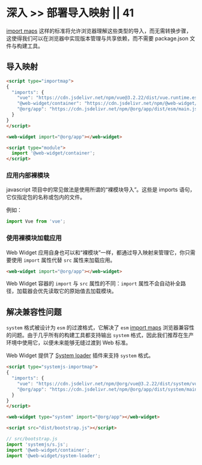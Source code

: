 # 深入 >> 部署导入映射 || 41

[import maps](https://github.com/WICG/import-maps) 这样的标准将允许浏览器理解这些类型的导入，而无需转换步骤，这使得我们可以在浏览器中实现版本管理与共享依赖，而不需要 package.json 文件与构建工具。

## 导入映射

```html
<script type="importmap">
{
  "imports": {
    "vue": "https://cdn.jsdelivr.net/npm/vue@3.2.22/dist/vue.runtime.esm-browser.prod.js",
    "@web-widget/container": "https://cdn.jsdelivr.net/npm/@web-widget/container/dist/esm/main.js",
    "@org/app": "https://cdn.jsdelivr.net/npm/@org/app/dist/esm/main.js"
  }
}
</script>

<web-widget import="@org/app"></web-widget>

<script type="module">
  import '@web-widget/container';
</script>
```

### 应用内部裸模块

javascript 项目中的常见做法是使用所谓的“裸模块导入”。这些是 imports 语句，它仅指定包的名称或包内的文件。

例如：

```js
import Vue from 'vue';
```

### 使用裸模块加载应用

Web Widget 应用自身也可以和“裸模块”一样，都通过导入映射来管理它，你只需要使用 `import` 属性代替 `src` 属性来加载应用。

```html
<web-widget import="@org/app"></web-widget>
```

Web Widget 容器的 `import` 与 `src` 属性的不同：`import` 属性不会自动补全路径，加载器会优先读取它的原始值去加载模块。

## 解决兼容性问题

`system` 格式被设计为 `esm` 的过渡格式，它解决了 `esm` [import maps](https://github.com/WICG/import-maps) 浏览器兼容性的问题。由于几乎所有的构建工具都支持输出 `system` 格式，因此我们推荐在生产环境中使用它，以便未来能够无缝过渡到 Web 标准。

Web Widget 提供了 [System loader](../../docs/container/plugins/system-loader.md) 插件来支持 `system` 格式。

```html
<script type="systemjs-importmap">
{
  "imports": {
    "vue": "https://cdn.jsdelivr.net/npm/@org/vue@3.2.22/dist/system/vue.runtime.browser.prod.js",
    "@org/app": "https://cdn.jsdelivr.net/npm/@org/app/dist/system/main.js"
  }
}
</script>

<web-widget type="system" import="@org/app"></web-widget>

<script src="dist/bootstrap.js"></script>
```

```js
// src/bootstrap.js
import 'systemjs/s.js';
import '@web-widget/container';
import '@web-widget/system-loader';
```
